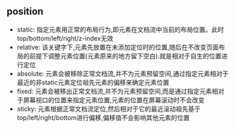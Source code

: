 ## position

- static: 指定元素用正常的布局行为,即元素在文档流中当前的布局位置。此时top/bottom/left/right/z-index无效
- relative: 该关键字下,元素先放置在未添加定位时的位置,随后在不改变页面布局的前提下调整元素位置(元素原来的地方留下空白).就是相对于自生的位置进行定位 
- absolute: 元素会被移除正常文档流,并不为元素预留空间,通过指定元素相对于最近的非static元素定位祖先元素的偏移来确定元素位置
- fixed: 元素会被移出正常文档流,并不为元素预留空间,而是通过指定元素相对于屏幕视口的位置来指定元素位置,元素的位置在屏幕滚动时不会改变
- sticky: 元素根据正常文档流定位,然后相对于它的最近滚动祖先基于top/left/right/bottom进行偏移,偏移值不会影响其他元素的位置